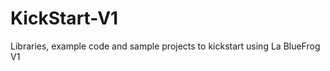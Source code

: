KickStart-V1
============

Libraries, example code and sample projects to kickstart using La BlueFrog V1
